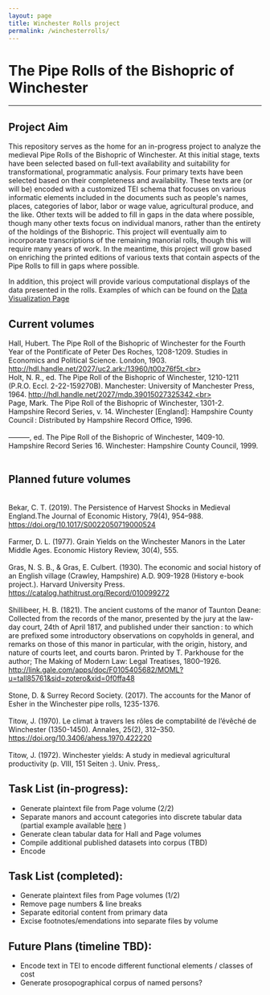 ```yaml
---
layout: page
title: Winchester Rolls project
permalink: /winchesterrolls/
---
```


# The Pipe Rolls of the Bishopric of Winchester
***

## Project Aim
This repository serves as the home for an in-progress project to analyze the medieval Pipe Rolls of the Bishopric of Winchester. At this initial stage, texts have been selected based on full-text availability and suitability for transformational, programmatic analysis. Four primary texts have been selected based on their completeness and availability. These texts are (or will be) encoded with a customized TEI schema that focuses on various informatic elements included in the documents such as people's names, places, categories of labor, labor or wage value, agricultural produce, and the like. Other texts will be added to fill in gaps in the data where possible, though many other texts focus on individual manors, rather than the entirety of the holdings of the Bishopric. This project will eventually aim to incorporate transcriptions of the remaining manorial rolls, though this will require many years of work. In the meantime, this project will grow based on enriching the printed editions of various texts that contain aspects of the Pipe Rolls to fill in gaps where possible.

In addition, this project will provide various computational displays of the data presented in the rolls. Examples of which can be found on the [Data Visualization Page](../visualization/)




## Current volumes
Hall, Hubert. The Pipe Roll of the Bishopric of Winchester for the Fourth Year of the Pontificate of Peter Des Roches, 1208-1209. Studies in Economics and Political Science. London, 1903. http://hdl.handle.net/2027/uc2.ark:/13960/t00z76f5t.<br>
<br>
Holt, N. R., ed. The Pipe Roll of the Bishopric of Winchester, 1210-1211 (P.R.O. Eccl. 2-22-159270B). Manchester: University of Manchester Press, 1964. http://hdl.handle.net/2027/mdp.39015027325342.<br>
<br>
Page, Mark. The Pipe Roll of the Bishopric of Winchester, 1301-2. Hampshire Record Series, v. 14. Winchester [England]: Hampshire County Council : Distributed by Hampshire Record Office, 1996.<br>
<br>
———, ed. The Pipe Roll of the Bishopric of Winchester, 1409-10. Hampshire Record Series 16. Winchester: Hampshire County Council, 1999.<br>
<br>


## Planned future volumes
<br>Bekar, C. T. (2019). The Persistence of Harvest Shocks in Medieval England.The Journal of Economic History, 79(4), 954–988. https://doi.org/10.1017/S0022050719000524
<br>
<br>Farmer, D. L. (1977). Grain Yields on the Winchester Manors in the Later Middle Ages. Economic History Review, 30(4), 555.
<br>
<br>Gras, N. S. B., & Gras, E. Culbert. (1930). The economic and social history of an English village (Crawley, Hampshire) A.D. 909-1928 (History e-book project.). Harvard University Press. https://catalog.hathitrust.org/Record/010099272
<br>
<br>Shillibeer, H. B. (1821). The ancient customs of the manor of Taunton Deane: Collected from the records of the manor, presented by the jury at the law-day court, 24th of April 1817, and published under their sanction : to which are prefixed some introductory observations on copyholds in general, and remarks on those of this manor in particular, with the origin, history, and nature of courts leet, and courts baron. Printed by T. Parkhouse for the author; The Making of Modern Law: Legal Treatises, 1800–1926. http://link.gale.com/apps/doc/F0105405682/MOML?u=tall85761&sid=zotero&xid=0f0ffa48
<br>
<br>Stone, D. & Surrey Record Society. (2017). The accounts for the Manor of Esher in the Winchester pipe rolls, 1235-1376.
<br>
<br>Titow, J. (1970). Le climat à travers les rôles de comptabilité de l’évêché de Winchester (1350-1450). Annales, 25(2), 312–350. https://doi.org/10.3406/ahess.1970.422220
<br>
<br>Titow, J. (1972). Winchester yields: A study in medieval agricultural productivity (p. VIII, 151 Seiten :). Univ. Press,.



## Task List (in-progress):
- Generate plaintext file from Page volume (2/2)
- Separate manors and account categories into discrete tabular data \(partial example available [here](https://github.com/comp-methods-fsu-2021/hunter_winchesterrolls/blob/master/1208-1209_Holt/1208-1209_Holt_z_tabularExperiment-openRefine.tsv) \)
- Generate clean tabular data for Hall and Page volumes
- Compile additional published datasets into corpus (TBD)
- Encode




## Task List (completed):
- Generate plaintext files from Page volumes (1/2)
- Remove page numbers & line breaks 
- Separate editorial content from primary data
- Excise footnotes/emendations into separate files by volume

## Future Plans (timeline TBD):
- Encode text in TEI to encode different functional elements / classes of cost
- Generate prosopographical corpus of named persons?


